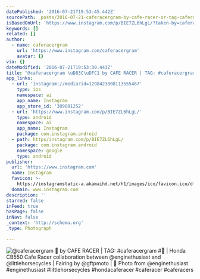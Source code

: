 ```yaml
---
datePublished: '2016-07-21T19:53:45.442Z'
sourcePath: _posts/2016-07-21-caferacergram-by-cafe-racer-or-tag-caferacergram-or.md
isBasedOnUrl: 'https://www.instagram.com/p/BIE7ZL6hLgL/?taken-by=caferacergram'
keywords: []
related: []
author:
  - name: caferacergram
    url: 'https://www.instagram.com/caferacergram'
    avatar: {}
via: {}
dateModified: '2016-07-21T19:53:30.443Z'
title: "@caferacergram \uD83C\uDFC1 by CAFE RACER | TAG: #caferacergram #\uD83C\uDFCD | Honda CB550 Cafe Racer collaboration between @enginethusiast and @littlehorsecycles | Fairing by @gftpmoto | \uD83D\uDCF7 Photo from @enginethusiast #enginethusiast #littlehorsecycles #hondacaferacer #caferacer #caferacers"
app_links:
  - url: 'instagram://media?id=1298423808113555467'
    type: ios
    namespace: ai
    app_name: Instagram
    app_store_id: '389801252'
  - url: 'https://www.instagram.com/p/BIE7ZL6hLgL/'
    type: android
    namespace: ai
    app_name: Instagram
    package: com.instagram.android
  - path: https/instagram.com/p/BIE7ZL6hLgL/
    package: com.instagram.android
    namespace: google
    type: android
publisher:
  url: 'https://www.instagram.com'
  name: Instagram
  favicon: >-
    https://instagramstatic-a.akamaihd.net/h1/images/ico/favicon.ico/dfa85bb1fd63.ico
  domain: www.instagram.com
description: ''
starred: false
inFeed: true
hasPage: false
inNav: false
_context: 'http://schema.org'
_type: Photograph

---
```

![@caferacergram  by CAFE RACER | TAG: #caferacergram # | Honda CB550 Cafe Racer collaboration between @enginethusiast and @littlehorsecycles | Fairing by @gftpmoto |  Photo from @enginethusiast #enginethusiast #littlehorsecycles #hondacaferacer #caferacer #caferacers](https://imgflo.herokuapp.com/graph/vahj1ThiexotieMo/4a117e3664ede906b4cb76a11f0c3021/noop.jpg?input=https%3A%2F%2Fscontent.cdninstagram.com%2Ft51.2885-15%2Fs640x640%2Fsh0.08%2Fe35%2F13745125_599778096851782_1067513299_n.jpg%3Fig_cache_key%3DMTI5ODQyMzgwODExMzU1NTQ2Nw%253D%253D.2)